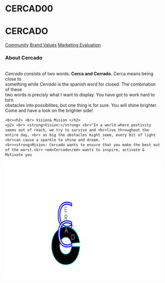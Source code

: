 # CERCAD00
<html>
<head>
<meta charset="utf-8">
<link href="StylesCercadohomepage.css" rel="stylesheet" type="text/css">
</head>
<link rel="preconnect" href="https://fonts.googleapis.com">
<link rel="preconnect" href="https://fonts.gstatic.com" crossorigin>
<link href="https://fonts.googleapis.com/css2?family=Updock&display=swap" rel="stylesheet">

	
<h1>CERCADO</h1>

<a href="Cercadocommunity.html">Community</a>
<a href="CercadoBrandValues.html" title="Brand Values">Brand Values</a>
<a href="MarketingEvaluation.html" title="Marketing Evaluation">Marketing Evaluation</a>
<br> <h3>About Cercado</h3>
   <p1>
	<br> <em>Cercado</em> consists of two words: <strong>Cerca and Cerrado.</strong> Cerca means being close to <br>something while <em>Cerrado</em> is the spanish word for closed. The combination of these <br>two words is precisly what I want to display. You have got to work hard to turn <br>obstacles into possibilites, but one thing is for sure. You will shine brighter. <br>Come and have a look on the brighter side!</p1>

	

	<br><h2> <br> Vision& Mision </h2> 
	<p2> <br> <strong>Vision:</strong> <br>"In a world where postivity seems out of reach, we try to survive and <br>live throughout the entire day, <br> as big the obstacles might seem, every bit of light <br>can cause a sparkle to shine and dream. "
	<br><strong>Mision: Cercado wants to ensure that you make the best out of the worst.<br> <em>Cercado</em> wants to inspire, activate & Motivate you
	

	
	
<body>
<img src="images/Tekengebied 1.png" width="920" height="380" alt="logo"/>
	
	
<style> body { background-image: url('31100119088_a24f921995_b.jpg');
		}
	</style>    
</body>







